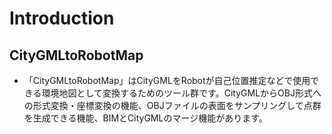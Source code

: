 # Introduction

## CityGMLtoRobotMap
* 「CityGMLtoRobotMap」はCityGMLをRobotが自己位置推定などで使用できる環境地図として変換するためのツール群です。CityGMLからOBJ形式への形式変換・座標変換の機能、OBJファイルの表面をサンプリングして点群を生成できる機能、BIMとCityGMLのマージ機能があります。
